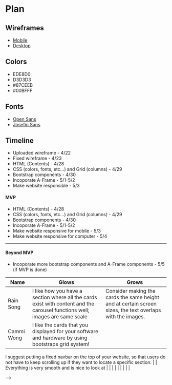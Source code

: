 # Plan

## Wireframes
* [Mobile](https://wireframe.cc/GtsUSG)
* [Desktop](https://wireframe.cc/SBusN1)

## Colors
* EDE8D0
* D3D3D3
* #87CEEB
* #00BFFF

## Fonts
* [Open Sans](https://fonts.google.com/specimen/Open+Sans)
* [Josefin Sans](https://fonts.google.com/specimen/Josefin+Sans)

## Timeline

* Uploaded wireframe - 4/22
* Fixed wireframe - 4/23
* HTML (Contents) - 4/28
* CSS (colors, fonts, etc...) and Grid (columns) - 4/29
* Bootstrap components - 4/30
* Incoporate A-Frame - 5/1-5/2
* Make website responsible - 5/3


#### MVP

* HTML (Contents) - 4/28
* CSS (colors, fonts, etc...) and Grid (columns) - 4/29
* Bootstrap components - 4/30
* Incoporate A-Frame - 5/1-5/2
* Make website responsive for mobile - 5/3
* Make website responsive for computer - 5/4

---

#### Beyond MVP

* Incoporate more bootstrap components and A-Frame components - 5/5 (if MVP is done)




| Name | Glows | Grows |
| -------- | ------- | ------- |
| Rain Song  | I like how you have a section where all the cards exist with content and the carousel functions well; images are same scale  | Consider making the cards the same height and at certain screen sizes, the text overlaps with the images.
| Cammi Wong | I like the cards that you displayed for your software and hardware by using bootstraps grid system!
I suggest putting a fixed navbar on the top of your website, so that users do not have to keep scrolling up if they want to locate a specific section.
|   | Everything is very smooth and is nice to look at
|   |   |
|   |   |
|   |   |

-->
